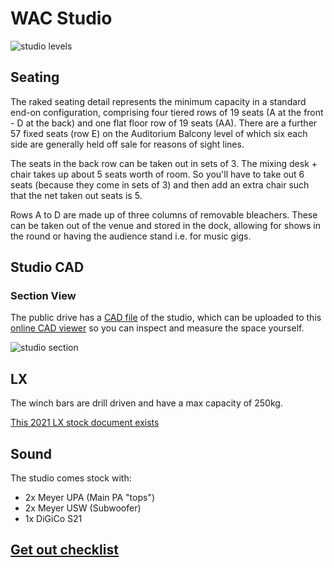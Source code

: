 # WAC Studio

![studio levels](/images/studio/studio-levels.jpg)

## Seating 

The raked seating detail represents the minimum capacity in a standard end-on configuration, comprising four tiered rows of 19 seats (A at the front - D at the back) and one flat floor row of 19 seats (AA). There are a further 57 fixed seats (row E) on the Auditorium Balcony level of which six each side are generally held off sale for reasons of sight lines. 

The seats in the back row can be taken out in sets of 3. The mixing desk + chair takes up about 5 seats worth of room. So you'll have to take out 6 seats (because they come in sets of 3) and then add an extra chair such that the net taken out seats is 5.   

Rows A to D are made up of three columns of removable bleachers. These can be taken out of the venue and stored in the dock, allowing for shows in the round or having the audience stand i.e. for music gigs. 


## Studio CAD

### Section View
The public drive has a [CAD file](https://drive.google.com/file/d/14TwSrr7mwapPVbPDDN8Pqs9k-5upM8-4/view?usp=drive_link) of the studio, which can be uploaded to this [online CAD viewer](https://viewer.autodesk.com/) so you can inspect and measure the space yourself.

![studio section](/images/studio/studio-section.jpg)

## LX

The winch bars are drill driven and have a max capacity of 250kg.

[This 2021 LX stock document exists](https://drive.google.com/file/d/1zh8nrRK3MGil0iAW4h7d5ww5Ej035QpS/view?usp=drive_link)

## Sound

The studio comes stock with:
- 2x Meyer UPA (Main PA "tops")
- 2x Meyer USW (Subwoofer)
- 1x DiGiCo S21

## [Get out checklist](https://drive.google.com/file/d/1a4Ue4wrthyAD1Y5ajFlXJ34QVE7Oq-Y1/view?usp=drive_link)